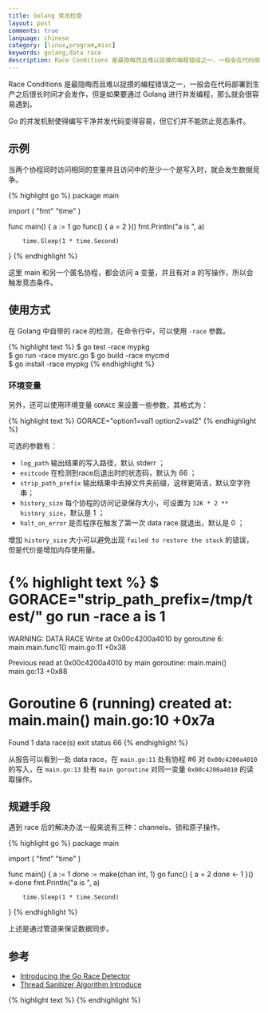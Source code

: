 ```yaml
---
title: Golang 竞态检查
layout: post
comments: true
language: chinese
category: [linux,program,misc]
keywords: golang,data race
description: Race Conditions 是最隐晦而且难以捉摸的编程错误之一，一般会在代码部署到生产之后很长时间才会发作，但是如果要通过 Golang 进行并发编程，那么就会很容易遇到。Go 的并发机制使得编写干净并发代码变得容易，但它们并不能防止竞态条件。
---
```


Race Conditions 是最隐晦而且难以捉摸的编程错误之一，一般会在代码部署到生产之后很长时间才会发作，但是如果要通过 Golang 进行并发编程，那么就会很容易遇到。

Go 的并发机制使得编写干净并发代码变得容易，但它们并不能防止竞态条件。

<!-- more -->

## 示例

当两个协程同时访问相同的变量并且访问中的至少一个是写入时，就会发生数据竞争。

{% highlight go %}
package main

import (
        "fmt"
        "time"
)

func main() {
        a := 1
        go func() {
                a = 2
        }()
        fmt.Println("a is ", a)

        time.Sleep(1 * time.Second)
}
{% endhighlight %}

这里 main 和另一个匿名协程，都会访问 a 变量，并且有对 a 的写操作，所以会触发竞态条件。

## 使用方式

在 Golang 中自带的 race 的检测，在命令行中，可以使用 `-race` 参数。

{% highlight text %}
$ go test -race mypkg    
$ go run -race mysrc.go 
$ go build -race mycmd   
$ go install -race mypkg 
{% endhighlight %}

### 环境变量

另外，还可以使用环境变量 `GORACE` 来设置一些参数，其格式为：

{% highlight text %}
GORACE="option1=val1 option2=val2"
{% endhighlight %}

可选的参数有：

* `log_path` 输出结果的写入路径，默认 stderr ；
* `exitcode` 在检测到race后退出时的状态码，默认为 66 ；
* `strip_path_prefix` 输出结果中去掉文件夹前缀，这样更简洁，默认空字符串；
* `history_size` 每个协程的访问记录保存大小，可设置为 `32K * 2 ** history_size`，默认是 1 ；
* `halt_on_error` 是否程序在触发了第一次 data race 就退出，默认是 0 ；

增加 `history_size` 大小可以避免出现 `failed to restore the stack` 的错误，但是代价是增加内存使用量。

{% highlight text %}
$ GORACE="strip_path_prefix=/tmp/test/" go run -race
a is  1
==================
WARNING: DATA RACE
Write at 0x00c4200a4010 by goroutine 6:
  main.main.func1()
      main.go:11 +0x38

Previous read at 0x00c4200a4010 by main goroutine:
  main.main()
      main.go:13 +0x88

Goroutine 6 (running) created at:
  main.main()
      main.go:10 +0x7a
==================
Found 1 data race(s)
exit status 66
{% endhighlight %}

从报告可以看到一处 data race，在 `main.go:11` 处有协程 #6 对 `0x00c4200a4010` 的写入，在 `main.go:13` 处有 `main goroutine` 对同一变量 `0x00c4200a4010` 的读取操作。

## 规避手段

遇到 race 后的解决办法一般来说有三种：channels、锁和原子操作。

{% highlight go %}
package main

import (
        "fmt"
        "time"
)

func main() {
        a := 1
        done := make(chan int, 1)
        go func() {
                a = 2
                done <- 1
        }()
        <-done
        fmt.Println("a is ", a)

        time.Sleep(1 * time.Second)
}
{% endhighlight %}

上述是通过管道来保证数据同步。

## 参考

* [Introducing the Go Race Detector](https://blog.golang.org/race-detector)
* [Thread Sanitizer Algorithm Introduce](https://github.com/google/sanitizers/wiki/ThreadSanitizerAlgorithm)

<!--
https://www.slideshare.net/InfoQ/looking-inside-a-race-detector
https://benjaminogles.github.io/blog/how-thread-sanitizer-works/
https://www.infoq.com/presentations/go-race-detector/?utm_source=infoq&utm_medium=slideshare&utm_campaign=slidesharesf
-->

{% highlight text %}
{% endhighlight %}
